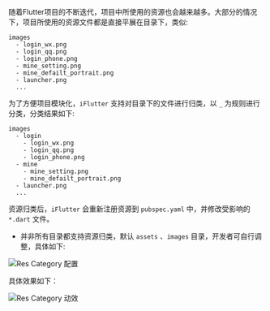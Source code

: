 随着Flutter项目的不断迭代，项目中所使用的资源也会越来越多。大部分的情况下，项目所使用的资源文件都是直接平展在目录下，类似:

```
images
  - login_wx.png
  - login_qq.png
  - login_phone.png
  - mine_setting.png
  - mine_defailt_portrait.png
  - launcher.png
  ...
```

为了方便项目模块化，`iFlutter` 支持对目录下的文件进行归类，以 `_` 为规则进行分类，分类结果如下:

```
images
  - login
    - login_wx.png
    - login_qq.png
    - login_phone.png
  - mine
    - mine_setting.png
    - mine_defailt_portrait.png
  - launcher.png
  ...
```

资源归类后，`iFlutter` 会重新注册资源到 `pubspec.yaml` 中，并修改受影响的 `*.dart` 文件。

- 并非所有目录都支持资源归类，默认 `assets` 、`images` 目录，开发者可自行调整，具体如下:

![Res Category 配置](https://cdn.jsdelivr.net/gh/YangLang116/iFlutter/doc/configs/config_gen_r.png)

具体效果如下：

![Res Category 动效](https://cdn.jsdelivr.net/gh/YangLang116/iFlutter/doc/configs/cate_res.gif)
